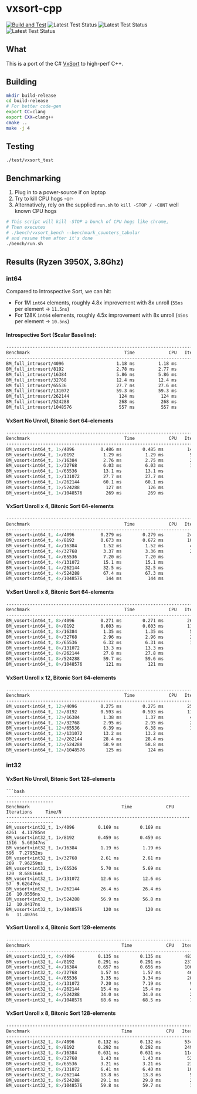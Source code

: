 # vxsort-cpp

[![Build and Test](https://github.com/damageboy/vxsort-cpp/actions/workflows/build-and-test.yml/badge.svg)](https://github.com/damageboy/vxsort-cpp/actions/workflows/build-and-test.yml)
![Latest Test Status](https://gist.githubusercontent.com/damageboy/dfd9d01f2c710f96b444532b92539321/raw/vxsort-suites-badge.svg)
![Latest Test Status](https://gist.githubusercontent.com/damageboy/dfd9d01f2c710f96b444532b92539321/raw/vxsort-tests-badge.svg)
![Latest Test Status](https://gist.githubusercontent.com/damageboy/dfd9d01f2c710f96b444532b92539321/raw/vxsort-runs-badge.svg)

## What

This is a port of the C# [VxSort](https://github.com/damageboy/VxSort/) to high-perf C++.

## Building

```bash
mkdir build-release
cd build-release
# For better code-gen
export CC=clang
export CXX=clang++
cmake ..
make -j 4
```

## Testing

```bash
./test/vxsort_test
```

## Benchmarking

1. Plug in to a power-source if on laptop
2. Try to kill CPU hogs
 -or-
3. Alternatively, rely on the supplied `run.sh` to `kill -STOP / -CONT` well known CPU hogs

```bash
# This script will kill -STOP a bunch of CPU hogs like chrome,
# Then executes
# ./bench/vxsort_bench --benchmark_counters_tabular
# and resume them after it's done
./bench/run.sh
```

## Results (Ryzen 3950X, 3.8Ghz)

### int64

Compared to Introspective Sort, we can hit:
* For 1M `int64` elements, roughly 4.8x improvement with 8x unroll (`55ns` per element -> `11.5ns`)
* For 128K `int64` elements, roughly 4.5x improvement with 8x unroll (`45ns` per element -> `10.5ns`)

#### Introspective Sort (Scalar Baseline):

```bash
-----------------------------------------------------------------------------------------
Benchmark                                    Time             CPU   Iterations     Time/N
-----------------------------------------------------------------------------------------
BM_full_introsort/4096                    1.18 ms         1.18 ms          586  28.8719ns
BM_full_introsort/8192                    2.78 ms         2.77 ms          262  33.8639ns
BM_full_introsort/16384                   5.86 ms         5.86 ms          120  35.7374ns
BM_full_introsort/32768                   12.4 ms         12.4 ms           54   37.948ns
BM_full_introsort/65536                   27.7 ms         27.6 ms           25  42.1669ns
BM_full_introsort/131072                  59.3 ms         59.3 ms           12  45.2203ns
BM_full_introsort/262144                   124 ms          124 ms            6   47.261ns
BM_full_introsort/524288                   268 ms          268 ms            3  51.0427ns
BM_full_introsort/1048576                  557 ms          557 ms            1  53.0751ns
```

#### VxSort No Unroll, Bitonic Sort 64-elements

```bash
-----------------------------------------------------------------------------------------
Benchmark                                    Time             CPU   Iterations     Time/N
-----------------------------------------------------------------------------------------
BM_vxsort<int64_t, 1>/4096          0.486 ms        0.485 ms         1457  11.8505ns
BM_vxsort<int64_t, 1>/8192           1.29 ms         1.29 ms          561  15.7416ns
BM_vxsort<int64_t, 1>/16384          2.76 ms         2.75 ms          253  16.8082ns
BM_vxsort<int64_t, 1>/32768          6.03 ms         6.03 ms          116  18.3878ns
BM_vxsort<int64_t, 1>/65536          13.1 ms         13.1 ms           53   19.927ns
BM_vxsort<int64_t, 1>/131072         27.7 ms         27.7 ms           25  21.1131ns
BM_vxsort<int64_t, 1>/262144         60.1 ms         60.1 ms           12  22.9112ns
BM_vxsort<int64_t, 1>/524288          127 ms          126 ms            5  24.1048ns
BM_vxsort<int64_t, 1>/1048576         269 ms          269 ms            3  25.6178ns
```

#### VxSort Unroll x 4, Bitonic Sort 64-elements

```bash
-----------------------------------------------------------------------------------------
Benchmark                                    Time             CPU   Iterations     Time/N
-----------------------------------------------------------------------------------------
BM_vxsort<int64_t, 4>/4096          0.279 ms        0.279 ms         2462  6.79957ns
BM_vxsort<int64_t, 4>/8192          0.673 ms        0.672 ms         1000  8.20411ns
BM_vxsort<int64_t, 4>/16384          1.52 ms         1.52 ms          455  9.25887ns
BM_vxsort<int64_t, 4>/32768          3.37 ms         3.36 ms          210  10.2602ns
BM_vxsort<int64_t, 4>/65536          7.20 ms         7.20 ms           96   10.982ns
BM_vxsort<int64_t, 4>/131072         15.1 ms         15.1 ms           46  11.4838ns
BM_vxsort<int64_t, 4>/262144         32.5 ms         32.5 ms           21  12.3887ns
BM_vxsort<int64_t, 4>/524288         67.4 ms         67.3 ms           10  12.8354ns
BM_vxsort<int64_t, 4>/1048576         144 ms          144 ms            5   13.689ns
```

#### VxSort Unroll x 8, Bitonic Sort 64-elements

```bash
-----------------------------------------------------------------------------------------
Benchmark                                    Time             CPU   Iterations     Time/N
-----------------------------------------------------------------------------------------
BM_vxsort<int64_t, 8>/4096          0.271 ms        0.271 ms         2601  6.61364ns
BM_vxsort<int64_t, 8>/8192          0.603 ms        0.603 ms         1190  7.35612ns
BM_vxsort<int64_t, 8>/16384          1.35 ms         1.35 ms          517  8.23185ns
BM_vxsort<int64_t, 8>/32768          2.96 ms         2.96 ms          232  9.02835ns
BM_vxsort<int64_t, 8>/65536          6.32 ms         6.31 ms          111    9.634ns
BM_vxsort<int64_t, 8>/131072         13.3 ms         13.3 ms           52  10.1321ns
BM_vxsort<int64_t, 8>/262144         27.8 ms         27.8 ms           25    10.61ns
BM_vxsort<int64_t, 8>/524288         59.7 ms         59.6 ms           12  11.3669ns
BM_vxsort<int64_t, 8>/1048576         121 ms          121 ms            6  11.5373ns
```

#### VxSort Unroll x 12, Bitonic Sort 64-elements

```bash
-----------------------------------------------------------------------------------------
Benchmark                                    Time             CPU   Iterations     Time/N
-----------------------------------------------------------------------------------------
BM_vxsort<int64_t, 12>/4096         0.275 ms        0.275 ms         2504  6.70556ns
BM_vxsort<int64_t, 12>/8192         0.593 ms        0.593 ms         1140  7.23399ns
BM_vxsort<int64_t, 12>/16384         1.38 ms         1.37 ms          496  8.38849ns
BM_vxsort<int64_t, 12>/32768         2.95 ms         2.95 ms          235   8.9886ns
BM_vxsort<int64_t, 12>/65536         6.39 ms         6.38 ms          111  9.73922ns
BM_vxsort<int64_t, 12>/131072        13.2 ms         13.2 ms           53  10.0404ns
BM_vxsort<int64_t, 12>/262144        28.4 ms         28.4 ms           25   10.833ns
BM_vxsort<int64_t, 12>/524288        58.9 ms         58.8 ms           12  11.2206ns
BM_vxsort<int64_t, 12>/1048576        125 ms          124 ms            6  11.8665ns
```

### int32 

#### VxSort No Unroll, Bitonic Sort 128-elements

```
```bash
----------------------------------------------------------------------------------------
Benchmark                                   Time             CPU   Iterations     Time/N
----------------------------------------------------------------------------------------
BM_vxsort<int32_t, 1>/4096         0.169 ms        0.169 ms         4261  4.11785ns
BM_vxsort<int32_t, 1>/8192         0.459 ms        0.459 ms         1516  5.60347ns
BM_vxsort<int32_t, 1>/16384         1.19 ms         1.19 ms          596  7.27952ns
BM_vxsort<int32_t, 1>/32768         2.61 ms         2.61 ms          269  7.96259ns
BM_vxsort<int32_t, 1>/65536         5.70 ms         5.69 ms          120  8.68616ns
BM_vxsort<int32_t, 1>/131072        12.6 ms         12.6 ms           57  9.62647ns
BM_vxsort<int32_t, 1>/262144        26.4 ms         26.4 ms           26  10.0556ns
BM_vxsort<int32_t, 1>/524288        56.9 ms         56.8 ms           12  10.8417ns
BM_vxsort<int32_t, 1>/1048576        120 ms          120 ms            6   11.407ns
```

#### VxSort Unroll x 4, Bitonic Sort 128-elements

```bash
----------------------------------------------------------------------------------------
Benchmark                                   Time             CPU   Iterations     Time/N
----------------------------------------------------------------------------------------
BM_vxsort<int32_t, 4>/4096         0.135 ms        0.135 ms         4836  3.29119ns
BM_vxsort<int32_t, 4>/8192         0.291 ms        0.291 ms         2372  3.55463ns
BM_vxsort<int32_t, 4>/16384        0.657 ms        0.656 ms         1061  4.00521ns
BM_vxsort<int32_t, 4>/32768         1.57 ms         1.57 ms          462  4.79389ns
BM_vxsort<int32_t, 4>/65536         3.35 ms         3.34 ms          205  5.10211ns
BM_vxsort<int32_t, 4>/131072        7.20 ms         7.19 ms           98  5.48511ns
BM_vxsort<int32_t, 4>/262144        15.4 ms         15.4 ms           45  5.87159ns
BM_vxsort<int32_t, 4>/524288        34.0 ms         34.0 ms           22  6.48067ns
BM_vxsort<int32_t, 4>/1048576       68.6 ms         68.5 ms           10  6.53424ns
```

#### VxSort Unroll x 8, Bitonic Sort 128-elements

```bash
----------------------------------------------------------------------------------------
Benchmark                                   Time             CPU   Iterations     Time/N
----------------------------------------------------------------------------------------
BM_vxsort<int32_t, 8>/4096         0.132 ms        0.132 ms         5341  3.21375ns
BM_vxsort<int32_t, 8>/8192         0.292 ms        0.292 ms         2495  3.56416ns
BM_vxsort<int32_t, 8>/16384        0.631 ms        0.631 ms         1145  3.84954ns
BM_vxsort<int32_t, 8>/32768         1.43 ms         1.43 ms          524  4.35009ns
BM_vxsort<int32_t, 8>/65536         3.21 ms         3.21 ms          232  4.89271ns
BM_vxsort<int32_t, 8>/131072        6.41 ms         6.40 ms          108  4.88355ns
BM_vxsort<int32_t, 8>/262144        13.8 ms         13.8 ms           51  5.26214ns
BM_vxsort<int32_t, 8>/524288        29.1 ms         29.0 ms           24  5.53438ns
BM_vxsort<int32_t, 8>/1048576       59.8 ms         59.7 ms           11  5.69466ns
```
